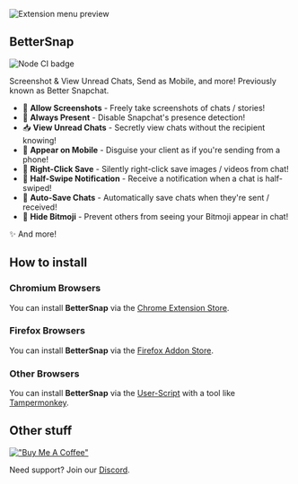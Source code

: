 ![Extension menu preview](https://github.com/dclstn/better-snapchat/assets/51604173/48ea06e4-7315-4dec-9cd7-039f063ffa6a)

## BetterSnap

![Node CI badge](https://github.com/dclstn/better-snapchat/actions/workflows/node.js.yml/badge.svg)

Screenshot & View Unread Chats, Send as Mobile, and more! Previously known as Better Snapchat.

- 📸 **Allow Screenshots** - Freely take screenshots of chats / stories!
- 👤 **Always Present** - Disable Snapchat's presence detection!
- 📥 **View Unread Chats** - Secretly view chats without the recipient knowing!
- 📱 **Appear on Mobile** - Disguise your client as if you're sending from a phone!
- 💾 **Right-Click Save** - Silently right-click save images / videos from chat!
- 🔔 **Half-Swipe Notification** - Receive a notification when a chat is half-swiped!
- 💬 **Auto-Save Chats** - Automatically save chats when they're sent / received!
- 🙈 **Hide Bitmoji** - Prevent others from seeing your Bitmoji appear in chat!

✨ And more!

## How to install

### Chromium Browsers

You can install **BetterSnap** via the [Chrome Extension Store](https://chrome.google.com/webstore/detail/better-snapchat/bomphfefmmkghdkkpjdafehnmfpifook).

### Firefox Browsers

You can install **BetterSnap** via the [Firefox Addon Store](https://addons.mozilla.org/firefox/addon/better-snapchat/).

### Other Browsers

You can install **BetterSnap** via the [User-Script](https://better-snapchat.vasp.dev/build/userscript.js) with a tool like [Tampermonkey](https://www.tampermonkey.net/).

## Other stuff

[!["Buy Me A Coffee"](https://www.buymeacoffee.com/assets/img/custom_images/orange_img.png)](https://www.buymeacoffee.com/dclstn)

Need support? Join our [Discord](https://discord.gg/hpmjAJZR3H).
